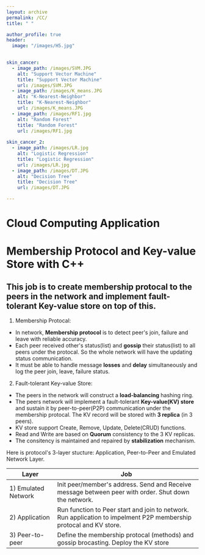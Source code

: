 ```yaml
---
layout: archive
permalink: /CC/
title: " "

author_profile: true
header:
  image: "/images/H5.jpg"	
  

skin_cancer:
  - image_path: /images/SVM.JPG
    alt: "Support Vector Machine"
    title: "Support Vector Machine"
    url: /images/SVM.JPG
  - image_path: /images/K_means.JPG
    alt: "K-Nearest-Neighbor"
    title: "K-Nearest-Neighbor"
    url: /images/K_means.JPG
  - image_path: /images/RF1.jpg
    alt: "Random Forest"
    title: "Random Forest"
    url: /images/RF1.jpg
    
skin_cancer_2:
  - image_path: /images/LR.jpg
    alt: "Logistic Regression"
    title: "Logistic Regression"
    url: /images/LR.jpg
  - image_path: /images/DT.JPG
    alt: "Decision Tree"
    title: "Decision Tree"
    url: /images/DT.JPG

---
```


# Cloud Computing Application

# Membership Protocol and Key-value Store with C++

## This job is to create membership protocal to the peers in the network and implement fault-tolerant Key-value store on top of this.

1. Membership Protocal:  

- In network, **Membership protocol** is to detect peer's join, failure and leave with reliable accuracy.  
- Each peer received other's status(list) and **gossip** their status(list) to all peers under the protocal. So the whole network will have the updating status communication.  
- It must be able to handle message **losses** and **delay** simultaneously and log the peer join, leave, failure status. 

2. Fault-tolerant Key-value Store:

- The peers in the network will construct a **load-balancing** hashing ring.
- The peers network will implement a fault-tolerant **Key-value(KV) store** and sustain it by peer-to-peer(P2P) communication under the membership protocal. The KV record will be stored with **3 replica** (in 3 peers).
- KV store support Create, Remove, Update, Delete(CRUD) functions.
- Read and Write are based on **Quorum** consistency to the 3 KV replicas.
- The consitency is maintained and repaired by **stabilization** mechanism.  

Here is protocol's 3-layer stucture: Application, Peer-to-Peer and Emulated Network Layer.  
  
| Layer                      | Job                                         |
| -------------------------- | ------------------------------------------- |
| 1) Emulated Network | Init peer/member's address. Send and Receive message between peer with order. Shut down the network. |
| 2) Application | Run function to Peer start and join to network. Run application to impelment P2P membership protocal and KV store. |
| 3) Peer-to-peer | Define the membership protocal (methods) and gossip brocasting. Deploy the KV store |



